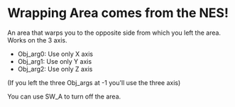 # Wrapping Area comes from the NES!
An area that warps you to the opposite side from which you left the area. Works on the 3 axis.

- Obj_arg0: Use only X axis
- Obj_arg1: Use only Y axis
- Obj_arg2: Use only Z axis

(If you left the three Obj_args at -1 you'll use the three axis)

You can use SW_A to turn off the area.
